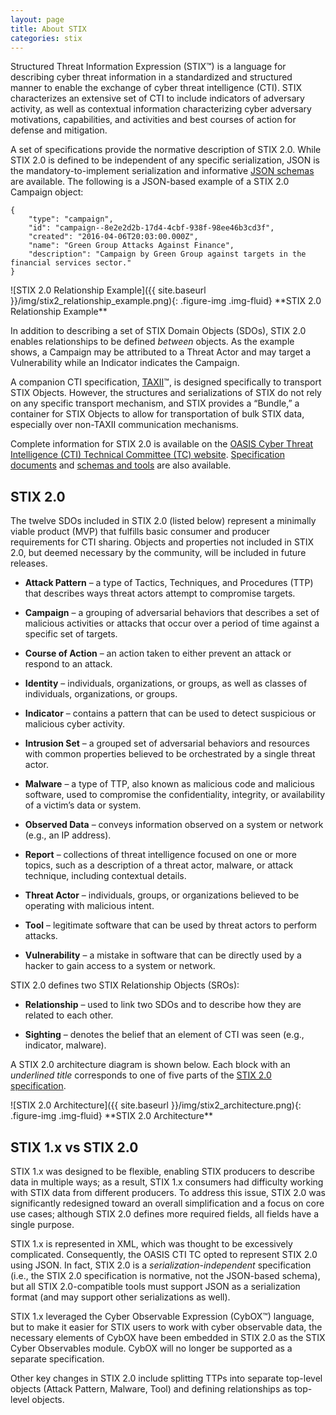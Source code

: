 ```yaml
---
layout: page
title: About STIX
categories: stix
---
```


<div class="row">
<div class="col-md-12" markdown="1">

Structured Threat Information Expression (STIX™) is a language for describing cyber threat information in a standardized and structured manner to enable the exchange of cyber threat intelligence (CTI). STIX characterizes an extensive set of CTI to include indicators of adversary activity, as well as contextual information characterizing cyber adversary motivations, capabilities, and activities and best courses of action for defense and mitigation.

A set of specifications provide the normative description of STIX 2.0. While STIX 2.0 is defined to be independent of any specific serialization, JSON is the mandatory-to-implement serialization and informative [JSON schemas](https://github.com/oasis-open/cti-stix2-json-schemas) are available. The following is a JSON-based example of a STIX 2.0 Campaign object:

```
{  
    "type": "campaign",  
    "id": "campaign--8e2e2d2b-17d4-4cbf-938f-98ee46b3cd3f",  
    "created": "2016-04-06T20:03:00.000Z",  
    "name": "Green Group Attacks Against Finance",  
    "description": "Campaign by Green Group against targets in the financial services sector."  
}
```

<div class="figure pull-right text-center" markdown="span">
![STIX 2.0 Relationship Example]({{ site.baseurl }}/img/stix2_relationship_example.png){: .figure-img .img-fluid}
**STIX 2.0 Relationship Example**
</div>

In addition to describing a set of STIX Domain Objects (SDOs), STIX 2.0 enables relationships to be defined *between* objects. As the example shows, a Campaign may be attributed to a Threat Actor and may target a Vulnerability while an Indicator indicates the Campaign.

A companion CTI specification, [TAXII](https://docs.google.com/document/d/1yvqWaPPnPW-2NiVCLqzRszcx91ffMowfT5MmE9Nsy_w/edit?pref=2&pli=1)™, is designed specifically to transport STIX Objects. However, the structures and serializations of STIX do not rely on any specific transport mechanism, and STIX provides a “Bundle,” a container for STIX Objects to allow for transportation of bulk STIX data, especially over non-TAXII communication mechanisms.

Complete information for STIX 2.0 is available on the [OASIS Cyber Threat Intelligence (CTI) Technical Committee (TC) website](https://www.oasis-open.org/committees/tc_home.php?wg_abbrev=cti). [Specification documents](https://docs.google.com/document/d/1yvqWaPPnPW-2NiVCLqzRszcx91ffMowfT5MmE9Nsy_w/edit?pref=2&pli=1) and [schemas and tools](https://www.oasis-open.org/committees/tc_home.php?wg_abbrev=cti#openrepo) are also available.

**STIX 2.0**
-------------

The twelve SDOs included in STIX 2.0 (listed below) represent a minimally viable product (MVP) that fulfills basic consumer and producer requirements for CTI sharing. Objects and properties not included in STIX 2.0, but deemed necessary by the community, will be included in future releases.

-   **Attack Pattern** – a type of Tactics, Techniques, and Procedures (TTP) that describes ways threat actors attempt to compromise targets.

-   **Campaign** – a grouping of adversarial behaviors that describes a set of malicious activities or attacks that occur over a period of time against a specific set of targets.

-   **Course of Action** – an action taken to either prevent an attack or respond to an attack.

-   **Identity** – individuals, organizations, or groups, as well as classes of individuals, organizations, or groups.

-   **Indicator** – contains a pattern that can be used to detect suspicious or malicious cyber activity.

-   **Intrusion Set** – a grouped set of adversarial behaviors and resources with common properties believed to be orchestrated by a single threat actor.

-   **Malware** – a type of TTP, also known as malicious code and malicious software, used to compromise the confidentiality, integrity, or availability of a victim’s data or system.

-   **Observed Data** – conveys information observed on a system or network (e.g., an IP address).

-   **Report** – collections of threat intelligence focused on one or more topics, such as a description of a threat actor, malware, or attack technique, including contextual details.

-   **Threat Actor** – individuals, groups, or organizations believed to be operating with malicious intent.

-   **Tool** – legitimate software that can be used by threat actors to perform attacks.

-   **Vulnerability** – a mistake in software that can be directly used by a hacker to gain access to a system or network.

STIX 2.0 defines two STIX Relationship Objects (SROs):

-   **Relationship** – used to link two SDOs and to describe how they are related to each other.

-   **Sighting** – denotes the belief that an element of CTI was seen (e.g., indicator, malware).

A STIX 2.0 architecture diagram is shown below. Each block with an *underlined title* corresponds to one of five parts of the [STIX 2.0 specification](https://docs.google.com/document/d/1yvqWaPPnPW-2NiVCLqzRszcx91ffMowfT5MmE9Nsy_w/edit?pref=2&pli=1).

<div class="figure center-block text-center" markdown="span">
![STIX 2.0 Architecture]({{ site.baseurl }}/img/stix2_architecture.png){: .figure-img .img-fluid}
**STIX 2.0 Architecture**
</div>


**STIX 1.x vs STIX 2.0**
------------------------

STIX 1.x was designed to be flexible, enabling STIX producers to describe data in multiple ways; as a result, STIX 1.x consumers had difficulty working with STIX data from different producers. To address this issue, STIX 2.0 was significantly redesigned toward an overall simplification and a focus on core use cases; although STIX 2.0 defines more required fields, all fields have a single purpose.

STIX 1.x is represented in XML, which was thought to be excessively complicated. Consequently, the OASIS CTI TC opted to represent STIX 2.0 using JSON. In fact, STIX 2.0 is a *serialization-independent* specification (i.e., the STIX 2.0 specification is normative, not the JSON-based schema), but all STIX 2.0-compatible tools must support JSON as a serialization format (and may support other serializations as well).

STIX 1.x leveraged the Cyber Observable Expression (CybOX™) language, but to make it easier for STIX users to work with cyber observable data, the necessary elements of CybOX have been embedded in STIX 2.0 as the STIX Cyber Observables module. CybOX will no longer be supported as a separate specification.

Other key changes in STIX 2.0 include splitting TTPs into separate top-level objects (Attack Pattern, Malware, Tool) and defining relationships as top-level objects.

</div>
</div>